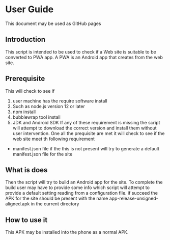 # User Guide

This document may be used as GitHub pages

## Introduction
This script is intended to be used to check if a Web site is suitable to be converted to
PWA app. A PWA is an Android app that creates from the web site.

## Prerequisite
This will check to see if 
1. user machine has the require software install
2. Such as node.js version 12 or later
3. npm install
4. bubblewrap tool install
5. JDK and Android SDK
If any of these requirement is missing the script will attempt to download the correct version
and install them without user intervention.
One all the prequisite are met it will check to see if the web site meet th following requirement
- manifest.json file
if the this is not present will try to generate a default manifest.json file for the site

## What is does
Then the script will try to build an Android app for the site.
To complete the build user may have to provide some info which script will attempt to provide a default
setting reading from a configuration file.
 if succeed the APK for the site should be 
present with the name app-release-unsigned-aligned.apk in the current directory

## How to use it
This APK may be installed into the phone as a normal APK.
